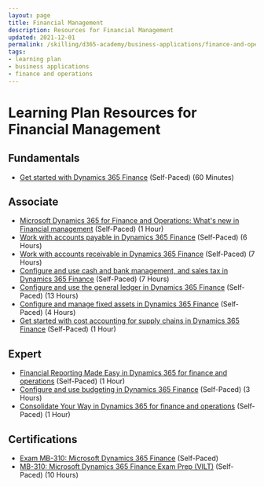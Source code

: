 ```yaml
---
layout: page
title: Financial Management
description: Resources for Financial Management
updated: 2021-12-01
permalink: /skilling/d365-academy/business-applications/finance-and-operations/financial-management
tags:
- learning plan
- business applications
- finance and operations
---
```


# Learning Plan Resources for Financial Management

## Fundamentals

* [Get started with Dynamics 365 Finance](https://docs.microsoft.com/en-us/learn/modules/get-started-financial-management-dyn365-finance/) (Self-Paced) (60 Minutes)

## Associate

* [Microsoft Dynamics 365 for Finance and Operations: What's new in Financial management](https://www.youtube.com/watch?v=Z8LeMTH3U7E) (Self-Paced) (1 Hour)
* [Work with accounts payable in Dynamics 365 Finance](https://docs.microsoft.com/en-us/learn/paths/work-accounts-payable-dyn365-finance/) (Self-Paced) (6 Hours)
* [Work with accounts receivable in Dynamics 365 Finance](https://docs.microsoft.com/en-us/learn/paths/work-accounts-receivable-dyn365-finance/) (Self-Paced) (7 Hours)
* [Configure and use cash and bank management, and sales tax in Dynamics 365 Finance](https://docs.microsoft.com/en-us/learn/paths/configure-use-cash-bank-management-tax-dyn365-finance/) (Self-Paced) (7 Hours)
* [Configure and use the general ledger in Dynamics 365 Finance](https://docs.microsoft.com/en-us/learn/paths/configure-use-general-ledger-dyn365-finance/) (Self-Paced) (13 Hours)
* [Configure and manage fixed assets in Dynamics 365 Finance](https://docs.microsoft.com/en-us/learn/paths/configure-manage-fixed-assets-dyn365-finance/) (Self-Paced) (4 Hours)
* [Get started with cost accounting for supply chains in Dynamics 365 Finance](https://docs.microsoft.com/en-us/learn/paths/get-started-cost-accounting-supply-chains-dyn365-finance/) (Self-Paced) (1 Hour)

## Expert

* [Financial Reporting Made Easy in Dynamics 365 for finance and operations](https://www.youtube.com/watch?v=N-5kif6Q_CU) (Self-Paced) (1 Hour)
* [Configure and use budgeting in Dynamics 365 Finance](https://docs.microsoft.com/en-us/learn/paths/configure-use-budgeting-dyn365-finance/) (Self-Paced) (3 Hours)
* [Consolidate Your Way in Dynamics 365 for finance and operations](https://www.youtube.com/watch?v=eqU3CJR25PY) (Self-Paced) (1 Hour)

## Certifications

* [Exam MB-310: Microsoft Dynamics 365 Finance](https://docs.microsoft.com/en-us/learn/certifications/exams/mb-310?wt.mc_id=learningredirect_certs-web-wwl) (Self-Paced)
* [MB-310: Microsoft Dynamics 365 Finance Exam Prep (VILT)](https://partner.microsoft.com/en-us/training/assets/collection/mb-310-microsoft-dynamics-365-finance#/) (Self-Paced) (10 Hours)